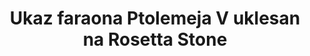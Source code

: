 ---
layout: quote
permalink: /bs/
langtag: bs
type: modern
script: Latn
langName: Bosanski
englishLangName: Bosnian
title: Ukaz faraona Ptolemeja V uklesan na Rosetta Stone
quote: Kopije ovog ukaza trebaju biti izrezane hieroglifima, demotičkim i grčkim na bazaltne ploče i postavljene u hramove prvog, drugog i trećeg reda uz statuu Ptolemeja, boga koji uvijek živi.
reference: Ukazi Ptolemeja V na Rosetta Stone, 196. pr. n. e., Britanski muzej.
imageAlt: Kovanica sa licem Ptolemeja V
selectAriaLabel: Odaberite jezik
buttonRandom: Nasumično
direction: ltr
---